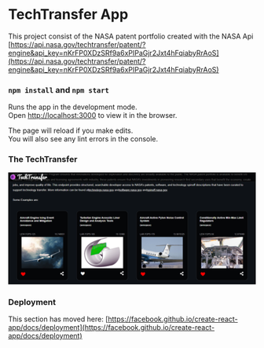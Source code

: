 # TechTransfer App

This project consist of the NASA patent portfolio created with the NASA Api [https://api.nasa.gov/techtransfer/patent/?engine&api_key=nKrFP0XDzSRf9a6xPIPaGjr2Jxt4hFqiabyRrAoS](https://api.nasa.gov/techtransfer/patent/?engine&api_key=nKrFP0XDzSRf9a6xPIPaGjr2Jxt4hFqiabyRrAoS) 



### `npm install` and `npm start`

Runs the app in the development mode.\
Open [http://localhost:3000](http://localhost:3000) to view it in the browser.

The page will reload if you make edits.\
You will also see any lint errors in the console.

### The TechTransfer

![techTransfer page](https://github.com/mzoyinda/TechTransfer/blob/main/public/screenshot.PNG)

### Deployment

This section has moved here: [https://facebook.github.io/create-react-app/docs/deployment](https://facebook.github.io/create-react-app/docs/deployment)


